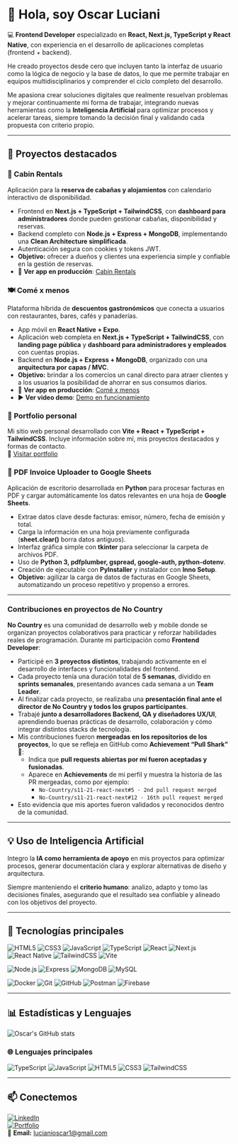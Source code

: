 # 👋 Hola, soy Oscar Luciani

💻 **Frontend Developer** especializado en **React, Next.js, TypeScript y React Native**, con experiencia en el desarrollo de aplicaciones completas (frontend + backend).  

He creado proyectos desde cero que incluyen tanto la interfaz de usuario como la lógica de negocio y la base de datos, lo que me permite trabajar en equipos multidisciplinarios y comprender el ciclo completo del desarrollo.  

Me apasiona crear soluciones digitales que realmente resuelvan problemas y mejorar continuamente mi forma de trabajar, integrando nuevas herramientas como la **Inteligencia Artificial** para optimizar procesos y acelerar tareas, siempre tomando la decisión final y validando cada propuesta con criterio propio.

---

## 📌 Proyectos destacados

### 🏡 Cabin Rentals
Aplicación para la **reserva de cabañas y alojamientos** con calendario interactivo de disponibilidad.
- Frontend en **Next.js + TypeScript + TailwindCSS**, con **dashboard para administradores** donde pueden gestionar cabañas, disponibilidad y reservas.
- Backend completo con **Node.js + Express + MongoDB**, implementando una **Clean Architecture simplificada**.
- Autenticación segura con cookies y tokens JWT.
- **Objetivo:** ofrecer a dueños y clientes una experiencia simple y confiable en la gestión de reservas.
- 🔗 **Ver app en producción**: [Cabin Rentals](https://cabin-rentals-frontend.vercel.app)

### 🍽️ Comé x menos
Plataforma híbrida de **descuentos gastronómicos** que conecta a usuarios con restaurantes, bares, cafés y panaderías.
- App móvil en **React Native + Expo**.
- Aplicación web completa en **Next.js + TypeScript + TailwindCSS**, con **landing page pública** y **dashboard para administradores y empleados** con cuentas propias.
- Backend en **Node.js + Express + MongoDB**, organizado con una **arquitectura por capas / MVC**.
- **Objetivo:** brindar a los comercios un canal directo para atraer clientes y a los usuarios la posibilidad de ahorrar en sus consumos diarios.
- 🔗 **Ver app en producción**: [Comé x menos](https://discount-project-web.vercel.app)
- ▶️ **Ver video demo**: [Demo en funcionamiento](https://discount-project-web.vercel.app/videos/demo-video-app-funcionando.mp4)

### 💼 Portfolio personal
Mi sitio web personal desarrollado con **Vite + React + TypeScript + TailwindCSS**.
Incluye información sobre mí, mis proyectos destacados y formas de contacto.  
🔗 [Visitar portfolio](https://oscar-luciani.netlify.app)

### 🧾 PDF Invoice Uploader to Google Sheets
Aplicación de escritorio desarrollada en **Python** para procesar facturas en PDF y cargar automáticamente los datos relevantes en una hoja de **Google Sheets**.
- Extrae datos clave desde facturas: emisor, número, fecha de emisión y total.
- Carga la información en una hoja previamente configurada (**sheet.clear()** borra datos antiguos).
- Interfaz gráfica simple con **tkinter** para seleccionar la carpeta de archivos PDF.
- Uso de **Python 3, pdfplumber, gspread, google-auth, python-dotenv**.
- Creación de ejecutable con **PyInstaller** y instalador con **Inno Setup**.
- **Objetivo:** agilizar la carga de datos de facturas en Google Sheets, automatizando un proceso repetitivo y propenso a errores.
 
---

### Contribuciones en proyectos de No Country  

**No Country** es una comunidad de desarrollo web y mobile donde se organizan proyectos colaborativos para practicar y reforzar habilidades reales de programación. Durante mi participación como **Frontend Developer**:  

- Participé en **3 proyectos distintos**, trabajando activamente en el desarrollo de interfaces y funcionalidades del frontend.  
- Cada proyecto tenía una duración total de **5 semanas**, dividido en **sprints semanales**, presentando avances cada semana a un **Team Leader**.  
- Al finalizar cada proyecto, se realizaba una **presentación final ante el director de No Country y todos los grupos participantes**.  
- Trabajé **junto a desarrolladores Backend, QA y diseñadores UX/UI**, aprendiendo buenas prácticas de desarrollo, colaboración y cómo integrar distintos stacks de tecnología.  
- Mis contribuciones fueron **mergeadas en los repositorios de los proyectos**, lo que se refleja en GitHub como **Achievement “Pull Shark”** 🦈:  
  - Indica que **pull requests abiertas por mí fueron aceptadas y fusionadas**.  
  - Aparece en **Achievements** de mi perfil y muestra la historia de las PR mergeadas, como por ejemplo:  
    - `No-Country/s11-21-react-next#5 · 2nd pull request merged`  
    - `No-Country/s11-21-react-next#12 · 16th pull request merged`  
- Esto evidencia que mis aportes fueron validados y reconocidos dentro de la comunidad.

---

## 💡 Uso de Inteligencia Artificial
Integro la **IA como herramienta de apoyo** en mis proyectos para optimizar procesos, generar documentación clara y explorar alternativas de diseño y arquitectura.  

Siempre manteniendo el **criterio humano**: analizo, adapto y tomo las decisiones finales, asegurando que el resultado sea confiable y alineado con los objetivos del proyecto.

---

## 🔧 Tecnologías principales  

![HTML5](https://img.shields.io/badge/HTML5-E34F26?logo=html5&logoColor=white)
![CSS3](https://img.shields.io/badge/CSS3-1572B6?logo=css3&logoColor=white)
![JavaScript](https://img.shields.io/badge/JavaScript-F7DF1E?logo=javascript&logoColor=black)
![TypeScript](https://img.shields.io/badge/TypeScript-3178C6?logo=typescript&logoColor=white)
![React](https://img.shields.io/badge/React-20232A?logo=react&logoColor=61DAFB)
![Next.js](https://img.shields.io/badge/Next.js-000000?logo=nextdotjs&logoColor=white)
![React Native](https://img.shields.io/badge/React_Native-20232A?logo=react&logoColor=61DAFB)
![TailwindCSS](https://img.shields.io/badge/TailwindCSS-06B6D4?logo=tailwindcss&logoColor=white)
![Vite](https://img.shields.io/badge/Vite-646CFF?logo=vite&logoColor=white)

![Node.js](https://img.shields.io/badge/Node.js-43853D?logo=node-dot-js&logoColor=white)
![Express](https://img.shields.io/badge/Express-000000?logo=express&logoColor=white)
![MongoDB](https://img.shields.io/badge/MongoDB-4EA94B?logo=mongodb&logoColor=white)
![MySQL](https://img.shields.io/badge/MySQL-4479A1?logo=mysql&logoColor=white)

![Docker](https://img.shields.io/badge/Docker-2496ED?logo=docker&logoColor=white)
![Git](https://img.shields.io/badge/Git-F05032?logo=git&logoColor=white)
![GitHub](https://img.shields.io/badge/GitHub-181717?logo=github&logoColor=white)
![Postman](https://img.shields.io/badge/Postman-FF6C37?logo=postman&logoColor=white)
![Firebase](https://img.shields.io/badge/Firebase-FFCA28?logo=firebase&logoColor=black)

---

## 📊 Estadísticas y Lenguajes  

![Oscar's GitHub stats](https://github-readme-stats.vercel.app/api?username=OLuciani&show_icons=true&theme=tokyonight)  

### 🌐 Lenguajes principales
![TypeScript](https://img.shields.io/badge/TypeScript-3178C6?logo=typescript&logoColor=white)
![JavaScript](https://img.shields.io/badge/JavaScript-F7DF1E?logo=javascript&logoColor=black)
![HTML5](https://img.shields.io/badge/HTML5-E34F26?logo=html5&logoColor=white)
![CSS3](https://img.shields.io/badge/CSS3-1572B6?logo=css3&logoColor=white)
![TailwindCSS](https://img.shields.io/badge/TailwindCSS-06B6D4?logo=tailwindcss&logoColor=white) 

---

## 📫 Conectemos  

[![LinkedIn](https://img.shields.io/badge/LinkedIn-0077B5?logo=linkedin&logoColor=white)](https://linkedin.com/in/oscarluciani)  
[![Portfolio](https://img.shields.io/badge/Portfolio-000?logo=vercel&logoColor=white)](https://oscar-luciani.netlify.app)  
📧 **Email:** lucianioscar1@gmail.com
